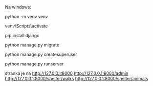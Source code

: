 Na windows:

python -m venv venv 

venv\Scripts\activate

pip install django

python manage.py migrate

python manage.py createsuperuser

python manage.py runserver

stránka je na http://127.0.0.1:8000
http://127.0.0.1:8000/admin
http://127.0.0.1:8000/shelter/walks
http://127.0.0.1:8000/shelter/animals